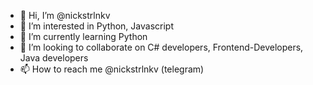 - 👋 Hi, I’m @nickstrlnkv
- 👀 I’m interested in Python, Javascript
- 🌱 I’m currently learning Python
- 💞️ I’m looking to collaborate on C# developers, Frontend-Developers, Java developers
- 📫 How to reach me @nickstrlnkv (telegram)

<!---
nickstrlnkv/nickstrlnkv is a ✨ special ✨ repository because its `README.md` (this file) appears on your GitHub profile.
You can click the Preview link to take a look at your changes.
--->

